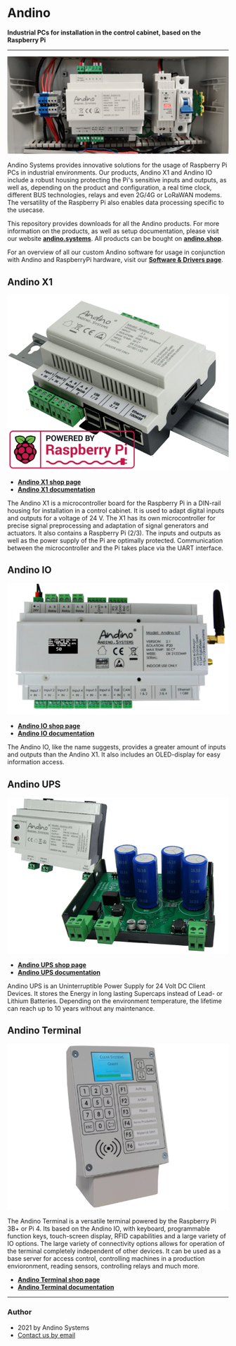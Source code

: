 # Andino
**Industrial PCs for installation in the control cabinet, based on the Raspberry Pi**

---

![Andino X1 installed in a control cabinet](./Andino-X1/img/andinox1.png)

Andino Systems provides innovative solutions for the usage of Raspberry Pi PCs in industrial environments. Our products, Andino X1 and Andino IO include a robust housing protecting the Pi's sensitive inputs and outputs, as well as, depending on the product and configuration, a real time clock, different BUS technologies, relays and even 2G/4G or LoRaWAN modems. The versatility of the Raspberry Pi also enables data processing specific to the usecase.

This repository provides downloads for all the Andino products. For more information on the products, as well as setup documentation, please visit our website **[andino.systems](https://andino.systems/)**. All products can be bought on **[andino.shop](https://andino.shop)**.

For an overview of all our custom Andino software for usage in conjunction with Andino and RaspberryPi hardware, visit our **[Software & Drivers page](https://andino.systems/programming)**.

## Andino X1

![Andino X1](./Andino-X1/Andino-X1-Raspberry-Pi-in-der-industrie.png)

* **[Andino X1 shop page](https://andino.shop/en/c/hardware-shop/andino-x1)**
* **[Andino X1 documentation](https://andino.systems/andino-x1/andino-x1-overview)**

The Andino X1 is a microcontroller board for the Raspberry Pi in a DIN-rail housing for installation in a control cabinet. It is used to adapt digital inputs and outputs for a voltage of 24 V. The X1 has its own microcontroller for precise signal preprocessing and adaptation of signal generators and actuators. It also contains a Raspberry Pi (2/3). The inputs and outputs as well as the power supply of the Pi are optimally protected. Communication between the microcontroller and the Pi takes place via the UART interface.

## Andino IO

![Andino-IO](./Andino-IO/andino-io-top-small.png)

* **[Andino IO shop page](https://andino.shop/en/c/hardware-shop/andino-io)**
* **[Andino IO documentation](https://andino.systems/andino-io/andino-io-overview)**

The Andino IO, like the name suggests, provides a greater amount of inputs and outputs than the Andino X1. It also includes an OLED-display for easy information access.

## Andino UPS

![Andino UPS closed and open](./Andino-UPS/img/andino-ups-small.png)

* **[Andino UPS shop page](https://andino.shop/en/c/hardware-shop/andino-usv)**
* **[Andino UPS documentation](https://andino.systems/andino-ups/andino-ups-overview)**

Andino UPS is an Uninterruptible Power Supply for 24 Volt DC Client Devices.
It stores the Energy in long lasting Supercaps instead of Lead- or Lithium Batteries.
Depending on the environment temperature, the lifetime can reach up to 10 years without any maintenance.

## Andino Terminal

![Andino Terminal](./Andino-Terminal/img/andino-terminal-webshop.png)

The Andino Terminal is a versatile terminal powered by the Raspberry Pi 3B+ or Pi 4. Its based on the Andino IO, with keyboard, programmable function keys, touch-screen display, RFID capabilities and a large variety of IO options. The large variety of connectivity options allows for operation of the terminal completely independent of other devices. It can be used as a base server for access control, controlling machines in a production envioronment, reading sensors, controlling relays and much more.

* **[Andino Terminal shop page](https://andino.shop/en/c/hardware-shop/andino-terminal)**
* **[Andino Terminal documentation](https://andino.systems/)**

---

### Author

* 2021 by Andino Systems
* [Contact us by email](mailto:info@andino.systems)
